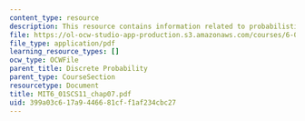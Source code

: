 ```yaml
---
content_type: resource
description: This resource contains information related to probabilistic state estimation.
file: https://ol-ocw-studio-app-production.s3.amazonaws.com/courses/6-01sc-introduction-to-electrical-engineering-and-computer-science-i-spring-2011/399a03c617a9446681cff1af234cbc27_MIT6_01SCS11_chap07.pdf
file_type: application/pdf
learning_resource_types: []
ocw_type: OCWFile
parent_title: Discrete Probability
parent_type: CourseSection
resourcetype: Document
title: MIT6_01SCS11_chap07.pdf
uid: 399a03c6-17a9-4466-81cf-f1af234cbc27
---
```

